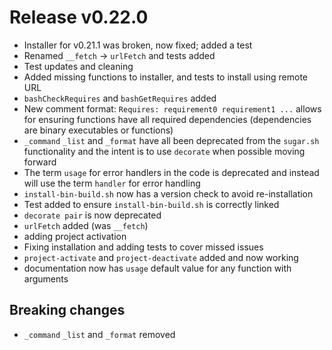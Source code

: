 # Release v0.22.0

- Installer for v0.21.1 was broken, now fixed; added a test
- Renamed `__fetch` -> `urlFetch` and tests added
- Test updates and cleaning
- Added missing functions to installer, and tests to install using remote URL
- `bashCheckRequires` and `bashGetRequires` added
- New comment format: `Requires: requirement0 requirement1 ...` allows for ensuring functions have all required dependencies (dependencies are binary executables or functions)
- `_command` `_list` and `_format` have all been deprecated from the `sugar.sh` functionality and the intent is to use `decorate` when possible moving forward
- The term `usage` for error handlers in the code is deprecated and instead will use the term `handler` for error handling
- `install-bin-build.sh` now has a version check to avoid re-installation
- Test added to ensure `install-bin-build.sh` is correctly linked
- `decorate pair` is now deprecated
- `urlFetch` added (was `__fetch`)
- adding project activation
- Fixing installation and adding tests to cover missed issues
- `project-activate` and `project-deactivate` added and now working
- documentation now has `usage` default value for any function with arguments

## Breaking changes

- `_command` `_list` and `_format` removed
